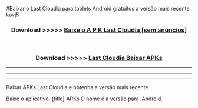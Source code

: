 #Baixar o Last Cloudia   para tablets Android gratuitos a versão mais recente kavj5


<div align="center">
<h3>Download >>>>> <a href="https://pt-web.web.app/?pt= Last Cloudia ">Baixe o A P K Last Cloudia  [sem anúncios]</a></h3><br>

<h3>Download >>>>> <a href="https://pt-web.web.app/?pt= Last Cloudia ">Last Cloudia  Baixar APKs</a></h3>
</div>

----------------------------------------------------------

----------------------------------------------------------

----------------------------------------------------------

Baixar APKs Last Cloudia  e obtenha a versão mais recente

Baixe o aplicativo. {title} APKs O nome é a versão para .Android.


